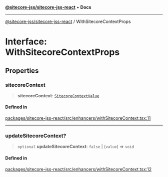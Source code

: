 [**@sitecore-jss/sitecore-jss-react**](../README.md) • **Docs**

***

[@sitecore-jss/sitecore-jss-react](../README.md) / WithSitecoreContextProps

# Interface: WithSitecoreContextProps

## Properties

### sitecoreContext

> **sitecoreContext**: [`SitecoreContextValue`](../type-aliases/SitecoreContextValue.md)

#### Defined in

[packages/sitecore-jss-react/src/enhancers/withSitecoreContext.tsx:11](https://github.com/Sitecore/jss/blob/afae5c8a8729af8f6d283032473cffb7fb5b43e6/packages/sitecore-jss-react/src/enhancers/withSitecoreContext.tsx#L11)

***

### updateSitecoreContext?

> `optional` **updateSitecoreContext**: `false` \| (`value`) => `void`

#### Defined in

[packages/sitecore-jss-react/src/enhancers/withSitecoreContext.tsx:12](https://github.com/Sitecore/jss/blob/afae5c8a8729af8f6d283032473cffb7fb5b43e6/packages/sitecore-jss-react/src/enhancers/withSitecoreContext.tsx#L12)
